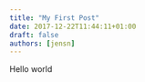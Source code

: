 ```yaml
---
title: "My First Post"
date: 2017-12-22T11:44:11+01:00
draft: false
authors: [jensn]
---
```




Hello world